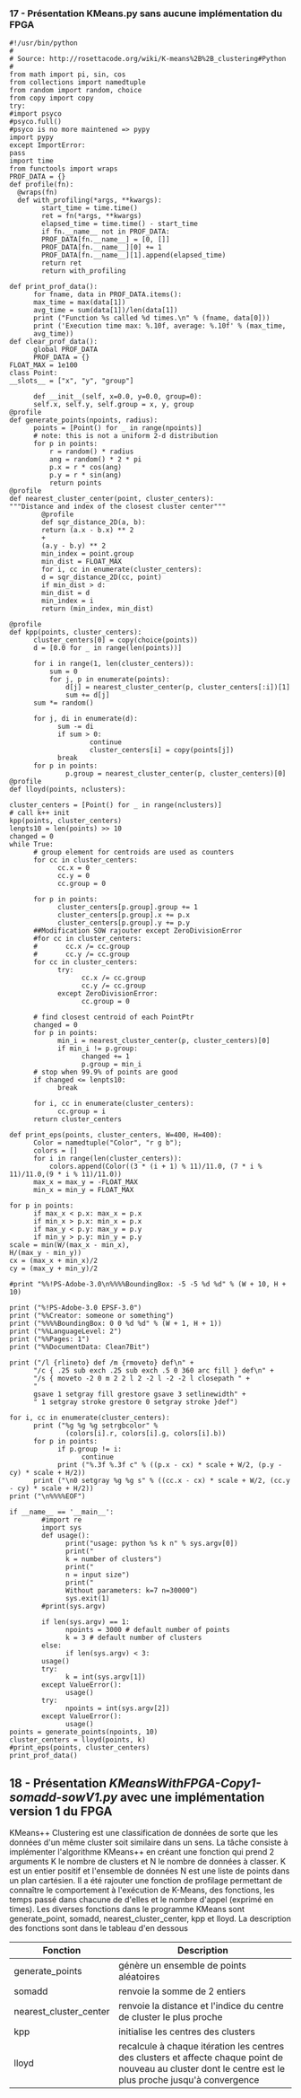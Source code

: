 ### 17 - Présentation KMeans.py sans aucune implémentation du FPGA

```
#!/usr/bin/python
#
# Source: http://rosettacode.org/wiki/K-means%2B%2B_clustering#Python
#
from math import pi, sin, cos
from collections import namedtuple
from random import random, choice
from copy import copy
try:
#import psyco
#psyco.full()
#psyco is no more maintened => pypy
import pypy
except ImportError:
pass
import time
from functools import wraps
PROF_DATA = {}
def profile(fn):
  @wraps(fn)
  def with_profiling(*args, **kwargs):
        start_time = time.time()
        ret = fn(*args, **kwargs)
        elapsed_time = time.time() - start_time
        if fn.__name__ not in PROF_DATA:
        PROF_DATA[fn.__name__] = [0, []]
        PROF_DATA[fn.__name__][0] += 1
        PROF_DATA[fn.__name__][1].append(elapsed_time)
        return ret
        return with_profiling

def print_prof_data():
      for fname, data in PROF_DATA.items():
      max_time = max(data[1])
      avg_time = sum(data[1])/len(data[1])
      print ("Function %s called %d times.\n" % (fname, data[0]))
      print ('Execution time max: %.10f, average: %.10f' % (max_time,
      avg_time))
def clear_prof_data():
      global PROF_DATA
      PROF_DATA = {}
FLOAT_MAX = 1e100
class Point:
__slots__ = ["x", "y", "group"]

      def __init__(self, x=0.0, y=0.0, group=0):
      self.x, self.y, self.group = x, y, group
@profile
def generate_points(npoints, radius):
      points = [Point() for _ in range(npoints)]
      # note: this is not a uniform 2-d distribution
      for p in points:
          r = random() * radius
          ang = random() * 2 * pi
          p.x = r * cos(ang)
          p.y = r * sin(ang)
          return points
@profile
def nearest_cluster_center(point, cluster_centers):
"""Distance and index of the closest cluster center"""
        @profile
        def sqr_distance_2D(a, b):
        return (a.x - b.x) ** 2
        +
        (a.y - b.y) ** 2
        min_index = point.group
        min_dist = FLOAT_MAX
        for i, cc in enumerate(cluster_centers):
        d = sqr_distance_2D(cc, point)
        if min_dist > d:
        min_dist = d
        min_index = i
        return (min_index, min_dist)

@profile
def kpp(points, cluster_centers):
      cluster_centers[0] = copy(choice(points))
      d = [0.0 for _ in range(len(points))]

      for i in range(1, len(cluster_centers)):
          sum = 0
          for j, p in enumerate(points):
              d[j] = nearest_cluster_center(p, cluster_centers[:i])[1]
              sum += d[j]
      sum *= random()

      for j, di in enumerate(d):
            sum -= di
            if sum > 0:
                    continue
                    cluster_centers[i] = copy(points[j])
            break
      for p in points:
              p.group = nearest_cluster_center(p, cluster_centers)[0]
@profile
def lloyd(points, nclusters):

cluster_centers = [Point() for _ in range(nclusters)]
# call k++ init
kpp(points, cluster_centers)
lenpts10 = len(points) >> 10
changed = 0
while True:
      # group element for centroids are used as counters
      for cc in cluster_centers:
            cc.x = 0
            cc.y = 0
            cc.group = 0

      for p in points:
            cluster_centers[p.group].group += 1
            cluster_centers[p.group].x += p.x
            cluster_centers[p.group].y += p.y
      ##Modification SOW rajouter except ZeroDivisionError
      #for cc in cluster_centers:
      #       cc.x /= cc.group
      #       cc.y /= cc.group
      for cc in cluster_centers:
            try:
                  cc.x /= cc.group
                  cc.y /= cc.group
            except ZeroDivisionError:
                  cc.group = 0

      # find closest centroid of each PointPtr
      changed = 0
      for p in points:
            min_i = nearest_cluster_center(p, cluster_centers)[0]
            if min_i != p.group:
                  changed += 1
                  p.group = min_i
      # stop when 99.9% of points are good
      if changed <= lenpts10:
            break
      
      for i, cc in enumerate(cluster_centers):
            cc.group = i
      return cluster_centers

def print_eps(points, cluster_centers, W=400, H=400):
      Color = namedtuple("Color", "r g b");
      colors = []
      for i in range(len(cluster_centers)):
          colors.append(Color((3 * (i + 1) % 11)/11.0, (7 * i % 11)/11.0,(9 * i % 11)/11.0))
      max_x = max_y = -FLOAT_MAX
      min_x = min_y = FLOAT_MAX

for p in points:
      if max_x < p.x: max_x = p.x
      if min_x > p.x: min_x = p.x
      if max_y < p.y: max_y = p.y
      if min_y > p.y: min_y = p.y
scale = min(W/(max_x - min_x),
H/(max_y - min_y))
cx = (max_x + min_x)/2
cy = (max_y + min_y)/2

#print "%%!PS-Adobe-3.0\n%%%%BoundingBox: -5 -5 %d %d" % (W + 10, H + 10)

print ("%!PS-Adobe-3.0 EPSF-3.0")
print ("%%Creator: someone or something")
print ("%%%%BoundingBox: 0 0 %d %d" % (W + 1, H + 1))
print ("%%LanguageLevel: 2")
print ("%%Pages: 1")
print ("%%DocumentData: Clean7Bit")

print ("/l {rlineto} def /m {rmoveto} def\n" +
      "/c { .25 sub exch .25 sub exch .5 0 360 arc fill } def\n" +
      "/s { moveto -2 0 m 2 2 l 2 -2 l -2 -2 l closepath " +
      "
      gsave 1 setgray fill grestore gsave 3 setlinewidth" +
      " 1 setgray stroke grestore 0 setgray stroke }def")

for i, cc in enumerate(cluster_centers):
      print ("%g %g %g setrgbcolor" %
              (colors[i].r, colors[i].g, colors[i].b))
      for p in points:
            if p.group != i:
                  continue
            print ("%.3f %.3f c" % ((p.x - cx) * scale + W/2, (p.y - cy) * scale + H/2))
      print ("\n0 setgray %g %g s" % ((cc.x - cx) * scale + W/2, (cc.y - cy) * scale + H/2))
print ("\n%%%%EOF")

if __name__ == '__main__':
        #import re
        import sys
        def usage():
              print("usage: python %s k n" % sys.argv[0])
              print("
              k = number of clusters")
              print("
              n = input size")
              print("
              Without parameters: k=7 n=30000")
              sys.exit(1)
        #print(sys.argv)
        
        if len(sys.argv) == 1:
              npoints = 3000 # default number of points
              k = 3 # default number of clusters
        else:
              if len(sys.argv) < 3:
        usage()
        try:
              k = int(sys.argv[1])
        except ValueError():
              usage()
        try:
              npoints = int(sys.argv[2])
        except ValueError():
              usage()
points = generate_points(npoints, 10)
cluster_centers = lloyd(points, k)
#print_eps(points, cluster_centers)
print_prof_data()

```

## 18 - Présentation *KMeansWithFPGA-Copy1-somadd-sowV1.py* avec une implémentation version 1 du FPGA

KMeans++ Clustering est une classification de données de sorte que les données d'un même cluster soit
similaire dans un sens. La tâche consiste à implémenter l'algorithme KMeans++ en créant une fonction qui
prend 2 arguments K le nombre de clusters et N le nombre de données à classer. K est un entier positif et
l'ensemble de données N est une liste de points dans un plan cartésien. Il a été rajouter une fonction de
profilage permettant de connaître le comportement à l'exécution de K-Means, des fonctions, les temps passé
dans chacune de d'elles et le nombre d'appel (exprimé en times). Les diverses fonctions dans le programme
KMeans sont generate_point, somadd, nearest_cluster_center, kpp et lloyd. La description des fonctions sont
dans le tableau d'en dessous

| Fonction | Description | 
| --- | --- |
| generate_points | génère un ensemble de points aléatoires| 
| somadd | renvoie la somme de 2 entiers |
| nearest_cluster_center | renvoie la distance et l'indice du centre de cluster le plus proche |
| kpp | initialise les centres des clusters | 
| lloyd | recalcule à chaque itération les centres des clusters et affecte chaque point de nouveau au cluster dont le centre est le plus proche jusqu'à convergence |
